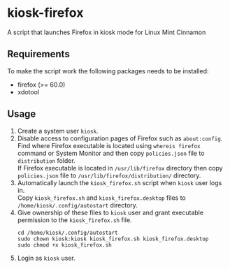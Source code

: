 # kiosk-firefox
A script that launches Firefox in kiosk mode for Linux Mint Cinnamon 

## Requirements
To make the script work the following packages needs to be installed:
* firefox (>= 60.0)
* xdotool

## Usage
1. Create a system user `kiosk`.
2. Disable access to configuration pages of Firefox such as `about:config`.  
   Find where Firefox executable is located using `whereis firefox` command or System Monitor and then copy `policies.json` file to `distribution` folder.  
   If Firefox executable is located in `/usr/lib/firefox` directory then copy `policies.json` file to `/usr/lib/firefox/distribution/` directory.   
3. Automatically launch the `kiosk_firefox.sh` script when `kiosk` user logs in.  
   Copy `kiosk_firefox.sh` and `kiosk_firefox.desktop` files to `/home/kiosk/.config/autostart` directory.
4. Give ownership of these files to `kiosk` user and grant executable permission to the `kiosk_firefox.sh` file.
   ```
   cd /home/kiosk/.config/autostart
   sudo chown kiosk:kiosk kiosk_firefox.sh kiosk_firefox.desktop
   sudo chmod +x kiosk_firefox.sh
   ```
5. Login as `kiosk` user.
